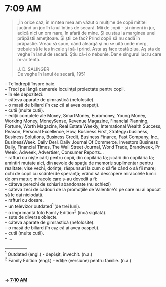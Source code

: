 # 7:09 AM

> „În orice caz, în mintea mea am văzut o mulţime de copii mititei jucând un joc în lanul întins de secară. Mii de copii - şi nimeni în jur, adică nici un om mare, în afară de mine. Şi eu stau la marginea unei prăpăstii ameţitoare. Şi ştii ce fac? Prind copiii să nu cadă în prăpastie. Vreau să spun, când aleargă şi nu se uită unde merg, trebuie să le ies în cale şi să-i prind. Asta aş face toată ziua. Aş sta de veghe în lanul de secară. Ştiu că-i o nebunie. Dar e singurul lucru care m-ar tenta.  
>  
> J. D. SALINGER  
> De veghe în lanul de secară, 1951  

– Te îndrepţi înspre baie.  
– Treci pe lângă camerele locuinţei proiectate pentru copii.  
– În ele depozitezi:  
– câteva aparate de gimnastică (nefolosite).  
– o masă de biliard (în caz că ai avea oaspeţi).  
– cutii (multe cutii).  
– ediţii complete ale Money, SmartMoney, Euromoney, Young Money, Working Money, MoneySense, Revenue Magazine, Financial Planning, Fortune, Worth Magazine, Real Estate Weekly, International Wealth Success, Reason, Personal Excellence, How, Business First, Strategy+business, Business Solutions, Business Credit, Business Finance, Fast Company, Inc., BusinessWeek, Daily Deal, Daily Journal Of Commerce, Investors Business Daily, Financial Times, The Wall Street Journal, World Trade, Brandweek, Pr Week, Adweek, Advertiser, Consumer Reports...  
– rafturi cu nişte cărţi pentru copii, din copilăria ta; jucării din copilăria ta; amintiri mutate aici, din nevoie de spaţiu de memorie suplimentar pentru realitate; vise vechi, dorinţe, răspunsuri la cum o să fie când o să fii mare; ochi de copil cu scântei de speranţă; vrând să descopere miracolele lumii de om matur; miracole care s-au dovedit a fi:  
– câteva perechi de schiuri abandonate (nu schiezi).  
– câteva zeci de cadouri de la promoţiile de Valentine's pe care nu ai apucat să le dai niciodată.  
– rafturi cu dosare.  
– un televizor outdated<sup>1</sup> (de trei luni).  
– o imprimantă foto Family Edition<sup>2</sup> (încă sigilată).  
– sute de diverse obiecte.  
– câteva aparate de gimnastică (nefolosite).  
– o masă de biliard (în caz că ai avea oaspeţi).  
– cutii (multe cutii).  
– ...  

—————  
<sup>1</sup> Outdated (engl.) - depăşit, învechit. (n.a.)  
<sup>2</sup> Family Edition (engl.) - ediţie (versiune) pentru familie. (n.a.)  

<br>  

**→ [7:10 AM](7-10.md)**
